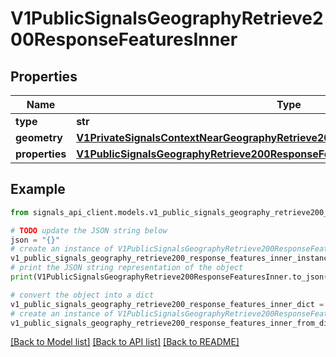 # V1PublicSignalsGeographyRetrieve200ResponseFeaturesInner


## Properties

Name | Type | Description | Notes
------------ | ------------- | ------------- | -------------
**type** | **str** |  | [optional] 
**geometry** | [**V1PrivateSignalsContextNearGeographyRetrieve200ResponseFeaturesInnerGeometry**](V1PrivateSignalsContextNearGeographyRetrieve200ResponseFeaturesInnerGeometry.md) |  | [optional] 
**properties** | [**V1PublicSignalsGeographyRetrieve200ResponseFeaturesInnerProperties**](V1PublicSignalsGeographyRetrieve200ResponseFeaturesInnerProperties.md) |  | [optional] 

## Example

```python
from signals_api_client.models.v1_public_signals_geography_retrieve200_response_features_inner import V1PublicSignalsGeographyRetrieve200ResponseFeaturesInner

# TODO update the JSON string below
json = "{}"
# create an instance of V1PublicSignalsGeographyRetrieve200ResponseFeaturesInner from a JSON string
v1_public_signals_geography_retrieve200_response_features_inner_instance = V1PublicSignalsGeographyRetrieve200ResponseFeaturesInner.from_json(json)
# print the JSON string representation of the object
print(V1PublicSignalsGeographyRetrieve200ResponseFeaturesInner.to_json())

# convert the object into a dict
v1_public_signals_geography_retrieve200_response_features_inner_dict = v1_public_signals_geography_retrieve200_response_features_inner_instance.to_dict()
# create an instance of V1PublicSignalsGeographyRetrieve200ResponseFeaturesInner from a dict
v1_public_signals_geography_retrieve200_response_features_inner_from_dict = V1PublicSignalsGeographyRetrieve200ResponseFeaturesInner.from_dict(v1_public_signals_geography_retrieve200_response_features_inner_dict)
```
[[Back to Model list]](../README.md#documentation-for-models) [[Back to API list]](../README.md#documentation-for-api-endpoints) [[Back to README]](../README.md)


